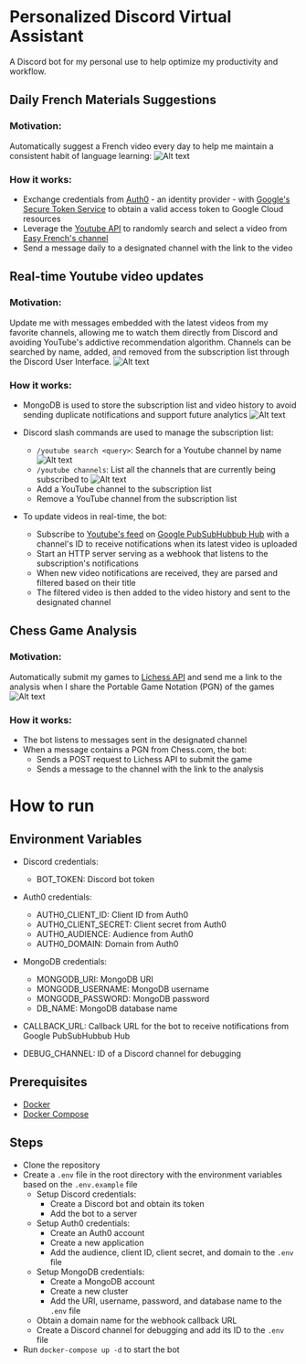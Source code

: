 # Personalized Discord Virtual Assistant

A Discord bot for my personal use to help optimize my productivity and workflow.

## Daily French Materials Suggestions
### Motivation:
Automatically suggest a French video every day to help me maintain a consistent habit of language learning:
![Alt text](assets/french.png)

### How it works:
- Exchange credentials from [Auth0](https://auth0.com/) - an identity provider - with [Google's Secure Token Service](https://cloud.google.com/iam/docs/reference/sts/rest) to obtain a valid access token to Google Cloud resources
- Leverage the [Youtube API](https://developers.google.com/youtube/v3) to randomly search and select a video from [Easy French's channel](https://www.youtube.com/@EasyFrench)
- Send a message daily to a designated channel with the link to the video

## Real-time Youtube video updates
### Motivation:
Update me with messages embedded with the latest videos from my favorite channels, allowing me to watch them directly from Discord and avoiding YouTube's addictive recommendation algorithm. 
Channels can be searched by name, added, and removed from the subscription list through the Discord User Interface.
![Alt text](assets/youtube.png)
### How it works:
- MongoDB is used to store the subscription list and video history to avoid sending duplicate notifications and support future analytics
![Alt text](assets/mongodb.png)
- Discord slash commands are used to manage the subscription list:
    - `/youtube search <query>`: Search for a Youtube channel by name 
    ![Alt text](assets/search.png)
    - `/youtube channels`: List all the channels that are currently being subscribed to
    ![Alt text](assets/channels.png)
    - Add a YouTube channel to the subscription list
    - Remove a YouTube channel from the subscription list

- To update videos in real-time, the bot:
    - Subscribe to [Youtube's feed](https://www.youtube.com/xml/feeds/videos.xml) on [Google PubSubHubbub Hub](https://pubsubhubbub.appspot.com/) with a channel's ID to receive notifications when its latest video is uploaded
    - Start an HTTP server serving as a webhook that listens to the subscription's notifications
    - When new video notifications are received, they are parsed and filtered based on their title
    - The filtered video is then added to the video history and sent to the designated channel


## Chess Game Analysis 
### Motivation:
Automatically submit my games to [Lichess API](https://lichess.org/api) and send me a link to the analysis when I share the Portable Game Notation (PGN) of the games
![Alt text](assets/chess.png)
### How it works:
- The bot listens to messages sent in the designated channel
- When a message contains a PGN from Chess.com, the bot:
    - Sends a POST request to Lichess API to submit the game
    - Sends a message to the channel with the link to the analysis

# How to run
## Environment Variables
- Discord credentials:
    - BOT_TOKEN: Discord bot token
- Auth0 credentials:
    - AUTH0_CLIENT_ID: Client ID from Auth0
    - AUTH0_CLIENT_SECRET: Client secret from Auth0
    - AUTH0_AUDIENCE: Audience from Auth0
    - AUTH0_DOMAIN: Domain from Auth0
- MongoDB credentials:
    - MONGODB_URI: MongoDB URI
    - MONGODB_USERNAME: MongoDB username
    - MONGODB_PASSWORD: MongoDB password
    - DB_NAME: MongoDB database name

- CALLBACK_URL: Callback URL for the bot to receive notifications from Google PubSubHubbub Hub
- DEBUG_CHANNEL: ID of a Discord channel for debugging
## Prerequisites
- [Docker](https://docs.docker.com/get-docker/)
- [Docker Compose](https://docs.docker.com/compose/install/)

## Steps
- Clone the repository
- Create a `.env` file in the root directory with the environment variables based on the `.env.example` file
    - Setup Discord credentials:
        - Create a Discord bot and obtain its token
        - Add the bot to a server
    - Setup Auth0 credentials:
        - Create an Auth0 account
        - Create a new application
        - Add the audience, client ID, client secret, and domain to the `.env` file
    - Setup MongoDB credentials:
        - Create a MongoDB account
        - Create a new cluster
        - Add the URI, username, password, and database name to the `.env` file
    - Obtain a domain name for the webhook callback URL
    - Create a Discord channel for debugging and add its ID to the `.env` file
- Run `docker-compose up -d` to start the bot